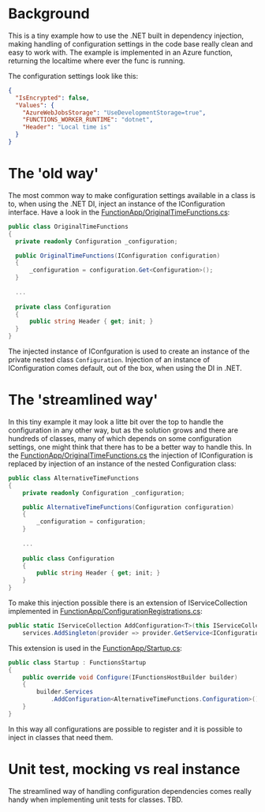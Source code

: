 # Background
This is a tiny example how to use the .NET built in dependency injection, making handling of configuration settings in the code base really clean and easy to work with. The example is implemented in an Azure function, returning the localtime where ever the func is running.

The configuration settings look like this:
```json
{
  "IsEncrypted": false,
  "Values": {
    "AzureWebJobsStorage": "UseDevelopmentStorage=true",
    "FUNCTIONS_WORKER_RUNTIME": "dotnet",
    "Header": "Local time is"
  }
}
```

# The 'old way'
The most common way to make configuration settings available in a class is to, when using the .NET DI, inject an instance of the IConfiguration interface. Have a look in the [FunctionApp/OriginalTimeFunctions.cs](FunctionApp/OriginalTimeFunctions.cs):
```csharp
public class OriginalTimeFunctions
{
  private readonly Configuration _configuration;

  public OriginalTimeFunctions(IConfiguration configuration)
  {
      _configuration = configuration.Get<Configuration>();
  }
  
  ...
  
  private class Configuration
  {
      public string Header { get; init; }
  }
}
```

The injected instance of IConfguration is used to create an instance of the private nested class `Configuration`. 
Injection of an instance of IConfiguration comes default, out of the box, when using the DI in .NET.

# The 'streamlined way'
In this tiny example it may look a litte bit over the top to handle the configuration in any other way, but as the solution grows and there are hundreds of classes, many of which depends on some configuration settings, one might think that there has to be a better way to handle this.
In the [FunctionApp/OriginalTimeFunctions.cs](FunctionApp/AlternativeTimeFunctions.cs) the injection of IConfiguration is replaced by injection of an instance of the nested Configuration class:
```csharp
public class AlternativeTimeFunctions
{
    private readonly Configuration _configuration;

    public AlternativeTimeFunctions(Configuration configuration)
    {
        _configuration = configuration;
    }
    
    ...
    
    public class Configuration
    {
        public string Header { get; init; }
    }
}
```

To make this injection possible there is an extension of IServiceCollection implemented in [FunctionApp/ConfigurationRegistrations.cs](FunctionApp/ConfigurationRegistrations.cs):
```csharp
public static IServiceCollection AddConfiguration<T>(this IServiceCollection services) where T : class =>
    services.AddSingleton(provider => provider.GetService<IConfiguration>().Get<T>());
```
This extension is used in the [FunctionApp/Startup.cs](FunctionApp/Startup.cs):
```csharp
public class Startup : FunctionsStartup
{
    public override void Configure(IFunctionsHostBuilder builder)
    {
        builder.Services
            .AddConfiguration<AlternativeTimeFunctions.Configuration>();
    }
}
```
In this way all configurations are possible to register and it is possible to inject in classes that need them.

# Unit test, mocking vs real instance
The streamlined way of handling configuration dependencies comes really handy when implementing unit tests for classes.
TBD.
